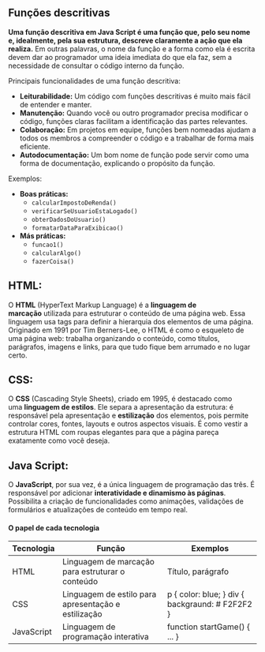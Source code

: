 
## Funções descritivas
**Uma função descritiva em Java Script é uma função que, pelo seu nome e, idealmente, pela sua estrutura, descreve claramente a ação que ela realiza.** Em outras palavras, o nome da função e a forma como ela é escrita devem dar ao programador uma ideia imediata do que ela faz, sem a necessidade de consultar o código interno da função.

Principais funcionalidades de uma função descritiva:
- **Leiturabilidade:** Um código com funções descritivas é muito mais fácil de entender e manter.
- **Manutenção:** Quando você ou outro programador precisa modificar o código, funções claras facilitam a identificação das partes relevantes.
- **Colaboração:** Em projetos em equipe, funções bem nomeadas ajudam a todos os membros a compreender o código e a trabalhar de forma mais eficiente.
- **Autodocumentação:** Um bom nome de função pode servir como uma forma de documentação, explicando o propósito da função.

Exemplos:
- **Boas práticas:**
	- `calcularImpostoDeRenda()`
    - `verificarSeUsuarioEstaLogado()`
    - `obterDadosDoUsuario()`
    - `formatarDataParaExibicao()`
- **Más práticas:**
    - `funcao1()`
    - `calcularAlgo()`
    - `fazerCoisa()`

## HTML:
O **HTML** (HyperText Markup Language) é a **linguagem de marcação** utilizada para estruturar o conteúdo de uma página web. Essa linguagem usa tags para definir a hierarquia dos elementos de uma página. Originado em 1991 por Tim Berners-Lee, o HTML é como o esqueleto de uma página web: trabalha organizando o conteúdo, como títulos, parágrafos, imagens e links, para que tudo fique bem arrumado e no lugar certo.

## CSS:
O **CSS** (Cascading Style Sheets), criado em 1995, é destacado como uma **linguagem de estilos**. Ele separa a apresentação da estrutura: é responsável pela apresentação e **estilização** dos elementos, pois permite controlar cores, fontes, layouts e outros aspectos visuais. É como vestir a estrutura HTML com roupas elegantes para que a página pareça exatamente como você deseja.

## Java Script:
O **JavaScript**, por sua vez, é a única linguagem de programação das três. É responsável por adicionar **interatividade e dinamismo às páginas**. Possibilita a criação de funcionalidades como animações, validações de formulários e atualizações de conteúdo em tempo real.

#### O papel de cada tecnologia
| Tecnologia | Função                                              | Exemplos                                        |
| ---------- | --------------------------------------------------- | ----------------------------------------------- |
| HTML       | Linguagem de marcação para estruturar o conteúdo    | Título, parágrafo                               |
| CSS        | Linguagem de estilo para apresentação e estilização | p { color: blue; } div { backgraund: # F2F2F2 } |
| JavaScript | Linguagem de programação interativa                 | function startGame() { ... }                    |

